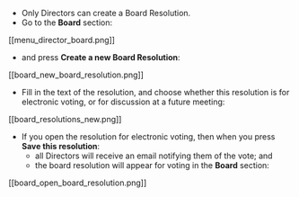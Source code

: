 * Only Directors can create a Board Resolution.
* Go to the **Board** section:

[[menu_director_board.png]]

* and press **Create a new Board Resolution**:

[[board_new_board_resolution.png]]

* Fill in the text of the resolution, and choose whether this resolution is for electronic voting, or for discussion at a future meeting:

[[board_resolutions_new.png]]

* If you open the resolution for electronic voting, then when you press **Save this resolution**:
    * all Directors will receive an email notifying them of the vote; and
    * the board resolution will appear for voting in the **Board** section:

[[board_open_board_resolution.png]]
